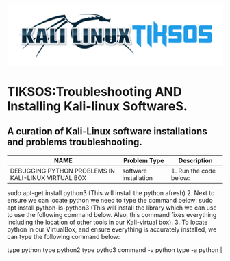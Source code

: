 <img src="https://github.com/fixitgearware/tiksos/blob/main/fixitgearwaretiksosbg.png">
<h1>TIKSOS:Troubleshooting AND Installing Kali-linux SoftwareS.</h1>
<h2>A curation of Kali-Linux software installations and problems troubleshooting.</h2>


|         NAME      |          Problem Type            |                           Description                                     |
|-------------------|----------------------------------|---------------------------------------------------------------------------|
|    DEBUGGING PYTHON PROBLEMS IN KALI-LINUX VIRTUAL BOX                         |     software installation   | 1. Run the code below:
sudo apt-get install python3 (This will install the python afresh) 2.  Next to ensure we can locate python we need to type the command below: sudo apt install python-is-python3
(This will install the library which we can use to use the following command below. Also, this command fixes everything including the location of other tools in our Kali-virtual box).
3. To locate python in our VirtualBox, and ensure everything is accurately installed, we can type the following command below:

type python
type python2
type pytho3
command -v python
type -a python |
               



